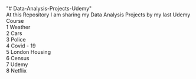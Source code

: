 "# Data-Analysis-Projects-Udemy" <br />
At this Repository I am sharing my Data Analysis Projects by my last Udemy Course <br />
1 Weather <br />
2 Cars <br />
3 Police <br />
4 Covid - 19 <br />
5 London Housing <br />
6 Census <br />
7 Udemy <br />
8 Netflix <br />
